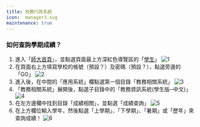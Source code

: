 ```yaml
---
title: 校務行政系統
icon:  manager3.svg
maintenance: true
---
```


### 如何查詢學期成績？
1. 進入「[師大首頁](http://www3.ntnu.edu.tw/)」，並點選頁面最上方深紅色導覽區的「[學生](http://www3.ntnu.edu.tw/static.php?id=student)」
![1](http://imgur.com/14tCYRg.png)
2. 在頁面右上方填寫學校的帳號（預設？）及密碼（預設？），點選旁邊的「GO」
![2](http://imgur.com/U7LuY0O.png)
3. 進入後，在中間的「應用系統」欄點選第一個目錄「教務相關系統」
![3](http://imgur.com/2OSpGG9.png)
4. 「教務相關系統」展開後，點選子目錄中的「教務資訊系統(學生版─中文)」
![4](http://imgur.com/Ii8Srs3.png)
5. 在左方邊欄中找到目錄「成績相關」，並點選「成績查詢」
![5](http://imgur.com/VdSqeGA.png)
6. 在上方欄位輸入學年，然後點選「上學期」、「下學期」、「暑期」或「歷年」來查詢成績！
![6](http://imgur.com/sDODsCN.png)

